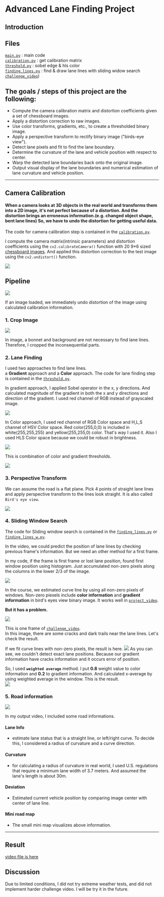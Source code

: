 # Advanced Lane Finding Project  

## Introduction  

## Files

[`main.py`](main.py) : main code  
[`calibration.py`](calibration.py) : get calibration matrix  
[`threshold.py`](threshold.py) : sobel edge & hls color  
[`finding_lines.py`](finding_lines.py) : find & draw lane lines with sliding widow search   [`challenge_video`](challenge_video.mp4))


## The goals / steps of this project are the following:

* Compute the camera calibration matrix and distortion coefficients given a set of chessboard images.
* Apply a distortion correction to raw images.
* Use color transforms, gradients, etc., to create a thresholded binary image.
* Apply a perspective transform to rectify binary image ("birds-eye view").
* Detect lane pixels and fit to find the lane boundary.
* Determine the curvature of the lane and vehicle position with respect to center.
* Warp the detected lane boundaries back onto the original image.
* Output visual display of the lane boundaries and numerical estimation of lane curvature and vehicle position.

---

## Camera Calibration

#### When a camera looks at 3D objects in the real world and transforms them into a 2D image, it's not perfect because of a distortion. And the distortion brings an erroneous information.(e.g. changed object shape, bent lane lines) So, we have to undo the distortion for getting useful data.

The code for camera calibration step is contained in the [`calibration.py`](calibration.py).  

I compute the camera matrix(intrinsic parameters) and distortion coefficients using the `cv2.calibrateCamera()` function with 20 9*6 sized [chessboard images](camera_cal). And applied this distortion correction to the test image using the `cv2.undistort()` function.  

![](output_images/calibration.jpg)

## Pipeline  

![](output_images/process.jpg)

If an image loaded, we immediately undo distortion of the image using calculated calibration information.

### 1. Crop Image  


![](output_images/crop_img.jpg)

In image, a bonnet and background are not necessary to find lane lines. Therefore, I cropped the inconsequential parts.  

### 2. Lane Finding  

I used two approaches to find lane lines.  
a **Gradient** approach and a **Color** approach.
The code for lane finding step is contained in the [`threshold.py`](threshold.py).  

In gradient approach, I applied Sobel operator in the x, y directions. And calculated magnitude of the gradient in both the x and y directions and direction of the gradient. I used red channel of RGB instead of grayscaled image.  

![](output_images/gradient.jpg)

In Color approach, I used red channel of RGB Color space and H,L,S channel of HSV Color space. Red color(255,0,0) is included in white(255,255,255) and yellow(255,255,0) color. That's way I used it. Also I used HLS Color space because we could be robust in brightness.  

![](output_images/color.jpg)

This is combination of color and gradient thresholds.  

![](output_images/combination.jpg)

### 3. Perspective Transform  

 We can assume the road is a flat plane. Pick 4 points of straight lane lines and apply perspective transform to the lines look straight. It is also called `Bird's eye view`.  

![](output_images/warp.jpg)

### 4. Sliding Window Search  

The code for Sliding window search is contained in the [`finding_lines.py`](finding_lines.py) or [`finding_lines_w.py`](finding_lines.py).  

In the video, we could predict the position of lane lines by checking previous frame's information. But we need an other method for a first frame.  

In my code, if the frame is first frame or lost lane position, found first window position using histogram. Just accumulated non-zero pixels along the columns in the lower 2/3 of the image.  

![](output_images/histogram.jpg)


In the course, we estimated curve line by using all non-zero pixels of windows. Non-zero piexels include **color information** and **gradient information** in bird's eyes view binary image. It works well in [`project_video`](project_video.mp4).  

**But it has a problem.**  

![](output_images/nonzero.jpg)

This is one frame of [`challenge_video`](challenge_video.mp4).  
In this image, there are some cracks and dark trails near the lane lines. Let's check the result.  

If we fit curve lines with non-zero pixels, the result is here.
![](output_images/nonzero2.jpg)
As you can see, we couldn't detect exact lane positions. Because our gradient information have cracks information and it occurs error of position.  

So, I used **`weighted average`** method.
I put **0.8** weight value to color information and **0.2** to gradient information. And calculated x-average by using weighted average in the window.
This is the result.  
![](output_images/weight.jpg)

### 5. Road information  

![](output_images/road_info.jpg)  

In my output video, I included some road informations.

#### Lane Info
* estimate lane status that is a straight line, or left/right curve. To decide this, I considered a radius of curvature and a curve direction.  

#### Curvature
* for calculating a radius of curvature in real world, I used U.S. regulations that require a minimum lane width of 3.7 meters. And assumed the lane's length is about 30m.  

#### Deviation
* Estimated current vehicle position by comparing image center with center of lane line.  

#### Mini road map
* The small mini map visualizes above information.

---

## Result  
<a href="./output_images/project_video_draw.mp4">video file is here</a>

## Discussion
Due to limited conditions, I did not try extreme weather tests, and did not implement harder challenge video. I will be try it in the future.
